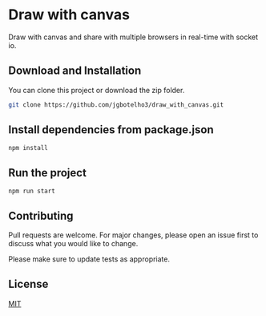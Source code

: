 # Draw with canvas 

Draw with canvas and share with multiple browsers in real-time with socket io.

## Download and Installation

You can clone this project or download the zip folder.

```bash
git clone https://github.com/jgbotelho3/draw_with_canvas.git
```

## Install dependencies from package.json

```npm
npm install

```

## Run the project

```npm
npm run start

```

## Contributing
Pull requests are welcome. For major changes, please open an issue first to discuss what you would like to change.

Please make sure to update tests as appropriate.

## License
[MIT](https://choosealicense.com/licenses/mit/)
